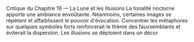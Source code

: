 Critique du Chapitre 19 — La Lune et les Illusions La tonalité nocturne apporte une ambiance envoûtante. Néanmoins, certaines images se répètent et affaiblissent le pouvoir d'évocation. Concentrer les métaphores sur quelques symboles forts renforcerait le thème des fauxsemblants et éviterait la dispersion. Les illusions se déploient dans un décor
